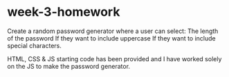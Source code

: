 # week-3-homework

Create a random password generator where a user can select:
The length of the password
If they want to include uppercase
If they want to include special characters.

HTML, CSS & JS starting code has been provided and I have worked solely on the JS to make the password generator. 